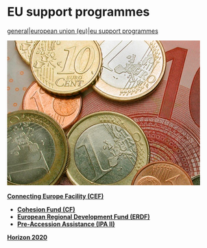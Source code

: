 # EU support programmes

<a href="/general" style="text-transform:lowercase;">General</a>|<a href="/general/european_union__eu_" style="text-transform:lowercase;">European Union (EU)</a>|<a href="/general/european_union__eu_/eu_support_programmes" style="text-transform:lowercase;">EU support programmes</a>  
  
![no image](/docs/Image/332/thumb_450x-_money.jpg)  
  
<a href="http://ec.europa.eu/inea/en/connecting-europe-facility" target="_blank">__Connecting Europe Facility (CEF)__</a>
  
  
* <a href="http://ec.europa.eu/regional_policy/thefunds/cohesion/index_en.cfm" target="_blank">__Cohesion Fund (CF)__</a>
* <a href="http://ec.europa.eu/regional_policy/thefunds/regional/index_en.cfm" target="_blank">__European Regional Development Fund (ERDF)__</a>
* <a href="http://ec.europa.eu/enlargement/instruments/overview/index_en.htm" target="_blank">__Pre-Accession Assistance (IPA II)__</a>
  
<a href="http://ec.europa.eu/programmes/horizon2020/" target="_blank">__Horizon 2020__</a>